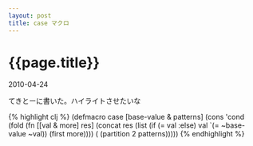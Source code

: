 ```yaml
---
layout: post
title: case マクロ
---
```


# {{page.title}}
<p class="meta">2010-04-24</p>

てきとーに書いた。ハイライトさせたいな

{% highlight clj %}
(defmacro case [base-value & patterns]
 (cons
  'cond
  (fold (fn [[val & more] res]
         (concat res (list (if (= val :else) val `(= ~base-value ~val)) (first more)))) (
    (partition 2 patterns)))))
{% endhighlight %}
